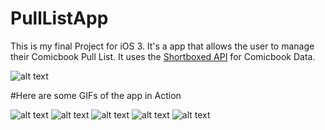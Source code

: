 # PullListApp
This is my final Project for iOS 3. It's a app that allows the user to manage their Comicbook Pull List. It uses the [Shortboxed API](https://api.shortboxed.com) for Comicbook Data.

![alt text](https://adambazzi.co/img/icon.png "App Logo")

#Here are some GIFs of the app in Action

![alt text](https://adambazzi.co/img/pullListAppClip1.gif "Clip 1")
![alt text](https://adambazzi.co/img/pullListAppClip1.gif "Clip 2")
![alt text](https://adambazzi.co/img/pullListAppClip1.gif "Clip 3")
![alt text](https://adambazzi.co/img/pullListAppClip1.gif "Clip 4")
![alt text](https://adambazzi.co/img/pullListAppClip1.gif "Clip 5")
